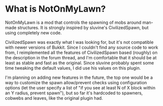 What is NotOnMyLawn?
====================

NotOnMyLawn is a mod that controls the spawning of mobs around man-made 
structures. It is strongly inspired by sluvine's CivilizedSpawn, but using 
completely new code.

CivilizedSpawn was exactly what I was looking for, but it's not compatible
with newer versions of Bukkit. Since I couldn't find any source code to work
from, I reimplemented all the features of CivilizedSpawn based (roughly) on
the description in the forum thread, and I'm comfortable that it should be at
least as stable and fast as the original. Since sluvine probably spent some 
time tweaking the default values, I did use his values on this plugin.

I'm planning on adding new features in the future, the top one would be a way
to customize the spawn allow/prevent checks using configuration options (let
the user specify a list of "if you see at least N of X block within an Y 
radius, prevent spawn"), but so far it's hardcoded to spawners, cobwebs and
leaves, like the original plugin had.

